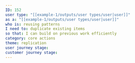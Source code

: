 ```yaml
---
ID: 152
user type: "[[example-1/outputs/user types/user|user]]"
as a: "[[example-1/outputs/user types/user|user]]"
who is: reusing patterns
I need to: duplicate existing items
so that: I can build on previous work efficiently
category: core actions
theme: replication
user journey stage:
customer journey stage:
---
```

